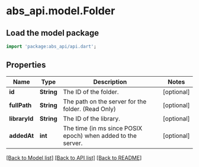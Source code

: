 # abs_api.model.Folder

## Load the model package
```dart
import 'package:abs_api/api.dart';
```

## Properties
Name | Type | Description | Notes
------------ | ------------- | ------------- | -------------
**id** | **String** | The ID of the folder. | [optional] 
**fullPath** | **String** | The path on the server for the folder. (Read Only) | [optional] 
**libraryId** | **String** | The ID of the library. | [optional] 
**addedAt** | **int** | The time (in ms since POSIX epoch) when added to the server. | [optional] 

[[Back to Model list]](../README.md#documentation-for-models) [[Back to API list]](../README.md#documentation-for-api-endpoints) [[Back to README]](../README.md)


